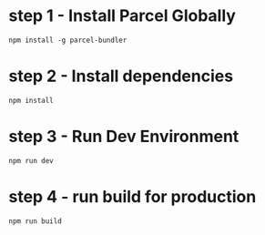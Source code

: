 # step 1 - Install Parcel Globally

```
npm install -g parcel-bundler
```

# step 2 - Install dependencies

```
npm install
```

# step 3 - Run Dev Environment

```
npm run dev
```

# step 4 - run build for production

```
npm run build
```
